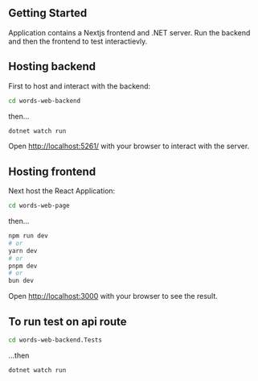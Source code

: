 ## Getting Started

Application contains a Nextjs frontend and .NET server. Run the backend and then the frontend to test interactievly.

## Hosting backend

First to host and interact with the backend:

```bash
cd words-web-backend
```

then...

```bash
dotnet watch run
```

Open [http://localhost:5261/](http://localhost:5261/) with your browser to interact with the server.

## Hosting frontend

Next host the React Application:

```bash
cd words-web-page
```

then...

```bash
npm run dev
# or
yarn dev
# or
pnpm dev
# or
bun dev
```

Open [http://localhost:3000](http://localhost:3000) with your browser to see the result.

## To run test on api route

```bash
cd words-web-backend.Tests
```

...then

```bash
dotnet watch run
```
